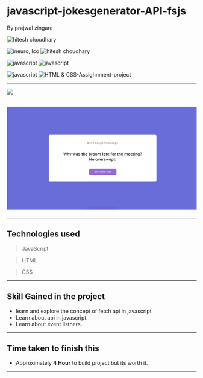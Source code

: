 # javascript-jokesgenerator-API-fsjs
By prajwal zingare

 ![hitesh choudhary](https://img.shields.io/badge/Prajwal--Zingare-JS--Devloper-green)

![ineuro, lco](https://img.shields.io/badge/iNeuron-LCO-green)
![hitesh choudhary](https://img.shields.io/badge/Hitesh--Choudhary-JS--bootcamp-red)

![javascript](https://img.shields.io/badge/HTML-CSS-orange)
![javascript](https://img.shields.io/badge/HTML--javascript-Assighnment-orange)


![javascript](https://img.shields.io/badge/javascript---jokesgenerator--Clone-orange)
![HTML & CSS-Assighnment-project](https://img.shields.io/badge/Responsive-Ineuron--Assignment-blue)

---


[ <img src= "https://img.shields.io/badge/Go LiVE-1DA1F?style=for-the-badge&logo=&logoColor=white" />](https://jokesgenerator-javascript-fsjs.netlify.app/) 



## ![website](./Image/Project.png)
---
## Technologies used

> JavaScript

> HTML

> CSS
---
## **Skill Gained in the project**

- learn and explore the concept of fetch api in javascript 
- Learn about api in javascript.
- Learn about event listners.
---
## **Time taken to finish this**

-  Approximately **4 Hour** to build project but its worth it.
-  ---